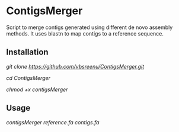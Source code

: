 # ContigsMerger
Script to merge contigs generated using different de novo assembly methods. It uses blastn to map contigs to a reference sequence.

## Installation
*git clone https://github.com/vbsreenu/ContigsMerger.git*

*cd ContigsMerger*

*chmod +x contigsMerger* 

## Usage
*contigsMerger reference.fa contigs.fa*
